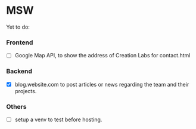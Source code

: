 # MSW

Yet to do:

### Frontend

 - [ ] Google Map API, to show the address of Creation Labs for contact.html
 
### Backend

 - [x] blog.website.com to post articles or news regarding the team and their projects.
 
### Others

 - [ ] setup a venv to test before hosting.
